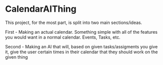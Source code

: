# CalendarAIThing
This project, for the most part, is split into two main sections/ideas.

First - Making an actual calendar. Something simple with all of the features you would want in a normal calendar. Events, Tasks, etc.

Second - Making an AI that will, based on given tasks/assigments you give it, give the user certain times in their calendar that they should work on the given thing
